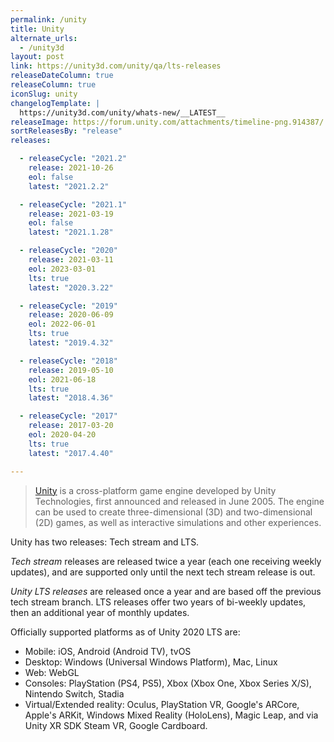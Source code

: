 ```yaml
---
permalink: /unity
title: Unity
alternate_urls:
  - /unity3d
layout: post
link: https://unity3d.com/unity/qa/lts-releases
releaseDateColumn: true
releaseColumn: true
iconSlug: unity
changelogTemplate: |
  https://unity3d.com/unity/whats-new/__LATEST__
releaseImage: https://forum.unity.com/attachments/timeline-png.914387/
sortReleasesBy: "release"
releases:

  - releaseCycle: "2021.2"
    release: 2021-10-26
    eol: false
    latest: "2021.2.2"

  - releaseCycle: "2021.1"
    release: 2021-03-19
    eol: false
    latest: "2021.1.28"

  - releaseCycle: "2020"
    release: 2021-03-11
    eol: 2023-03-01
    lts: true
    latest: "2020.3.22"

  - releaseCycle: "2019"
    release: 2020-06-09
    eol: 2022-06-01
    lts: true
    latest: "2019.4.32"

  - releaseCycle: "2018"
    release: 2019-05-10
    eol: 2021-06-18
    lts: true
    latest: "2018.4.36"

  - releaseCycle: "2017"
    release: 2017-03-20
    eol: 2020-04-20
    lts: true
    latest: "2017.4.40"

---
```

> [Unity](https://unity.com/) is a cross-platform game engine developed by Unity Technologies, first announced and released in June 2005. The engine can be used to create three-dimensional (3D) and two-dimensional (2D) games, as well as interactive simulations and other experiences.

Unity has two releases: Tech stream and LTS.

*Tech stream* releases are released twice a year (each one receiving weekly updates), and are supported only until the next tech stream release is out.

*Unity LTS releases* are released once a year and are based off the previous tech stream branch. LTS releases offer two years of bi-weekly updates, then an additional year of monthly updates.

Officially supported platforms as of Unity 2020 LTS are:

- Mobile: iOS, Android (Android TV), tvOS
- Desktop: Windows (Universal Windows Platform), Mac, Linux
- Web: WebGL
- Consoles: PlayStation (PS4, PS5), Xbox (Xbox One, Xbox Series X/S), Nintendo Switch, Stadia
- Virtual/Extended reality: Oculus, PlayStation VR, Google's ARCore, Apple's ARKit, Windows Mixed Reality (HoloLens), Magic Leap, and via Unity XR SDK Steam VR, Google Cardboard.

